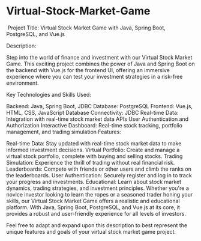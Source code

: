 # Virtual-Stock-Market-Game
​
Project Title: Virtual Stock Market Game with Java, Spring Boot, PostgreSQL, and Vue.js

Description:

Step into the world of finance and investment with our Virtual Stock Market Game. This exciting project combines the power of Java and Spring Boot on the backend with Vue.js for the frontend UI, offering an immersive experience where you can test your investment strategies in a risk-free environment.

Key Technologies and Skills Used:

Backend: Java, Spring Boot, JDBC Database: PostgreSQL Frontend: Vue.js, HTML, CSS, JavaScript Database Connectivity: JDBC Real-time Data: Integration with real-time stock market data APIs User Authentication and Authorization Interactive Dashboard: Real-time stock tracking, portfolio management, and trading simulation Features:

Real-time Data: Stay updated with real-time stock market data to make informed investment decisions. Virtual Portfolio: Create and manage a virtual stock portfolio, complete with buying and selling stocks. Trading Simulation: Experience the thrill of trading without real financial risk. Leaderboards: Compete with friends or other users and climb the ranks on the leaderboards. User Authentication: Securely register and log in to track your progress and investments. Educational: Learn about stock market dynamics, trading strategies, and investment principles. Whether you're a novice investor looking to learn the ropes or a seasoned trader honing your skills, our Virtual Stock Market Game offers a realistic and educational platform. With Java, Spring Boot, PostgreSQL, and Vue.js at its core, it provides a robust and user-friendly experience for all levels of investors.

Feel free to adapt and expand upon this description to best represent the unique features and goals of your virtual stock market game project.


